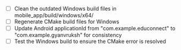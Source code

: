 - [ ] Clean the outdated Windows build files in mobile_app/build/windows/x64/
- [ ] Regenerate CMake build files for Windows
- [ ] Update Android applicationId from "com.example.educonnect" to "com.example.gyanvruksh" for consistency
- [ ] Test the Windows build to ensure the CMake error is resolved
